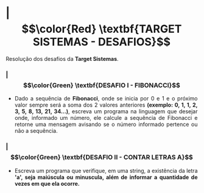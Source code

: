 # | $$\color{Red} \textbf{TARGET SISTEMAS - DESAFIOS}$$
Resolução dos desafios da **Target Sistemas**.


### | $$\color{Green} \textbf{DESAFIO I - FIBONACCI}$$
  * <p align="justify">
      Dado a sequência de <strong>Fibonacci</strong>, onde se inicia por 0 e 1 e o próximo valor sempre será a soma dos 2 valores anteriores <strong>(exemplo: 0, 1, 1, 2, 3, 5, 8, 13, 21, 34...)</strong>, escreva um programa na linguagem que desejar onde, informado um número, ele calcule a sequência de Fibonacci e retorne uma mensagem avisando se o número informado pertence ou não a sequência.
    </p>


### | $$\color{Green} \textbf{DESAFIO II - CONTAR LETRAS A}$$
  * <p align="justify">
      Escreva um programa que verifique, em uma string, a existência da letra <strong>'a'<strong>, seja maiúscula ou minuscula, além de informar a quantidade de vezes em que ela ocorre.
    </p>

